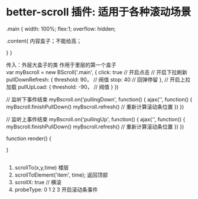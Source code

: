# better-scroll 插件:  适用于各种滚动场景



.main {
   width: 100%;
   flex:1;
   overflow: hidden;

  .content{
    内容盒子；不能给高；

  }
}

 传入：外层大盒子的类  作用于里层的第一个盒子  
var myBscroll = new BScroll('.main', {
  click: true // 开启点击
  // 开启下拉刷新
  pullDownRefresh: {
     threshold:  90，  // 阀值
     stop: 40   // 回弹停留
  },
  // 开启上拉加载
  pullUpLoad: {
    threshold:  -90，  // 阀值
  }
})


// 监听下事件结束
myBscroll.on('pullingDown', function() {
  ajax('', function() {
    myBscroll.finishPullDown()
    myBscroll.refresh() // 重新计算滚动条位置
  })
})

// 监听上事件结束
myBscroll.on('pullingUp', function() {
  ajax('', function() {
    myBscroll.finishPullDown()
    myBscroll.refresh() // 重新计算滚动条位置
  })
})


function render() {
  
}


##  

  1. scrollTo(x,y,time)  楼层
  2. scrollToElement('item', time);  返回顶部
  4. scrollX: true  // 横滚
  3. probeType: 0 1 2 3 开启滚动条事件




